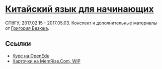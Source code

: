 # [Китайский язык для начинающих](https://openedu.ru/course/spbu/CHINB/)

СПбГУ, 2017.02.15 - 2017.05.03. Конспект и дополнительные материалы от [Григория Безюка](https://gbezyuk.github.io).

## Ссылки

* [Курс на OpenEdu](https://openedu.ru/course/spbu/CHINB/)
* [Карточки на MemRise.Com, WIP](https://www.memrise.com/course/1410556/spbgu-kitaiskii-iazyk-dlia-nachinaiushchikh/)
